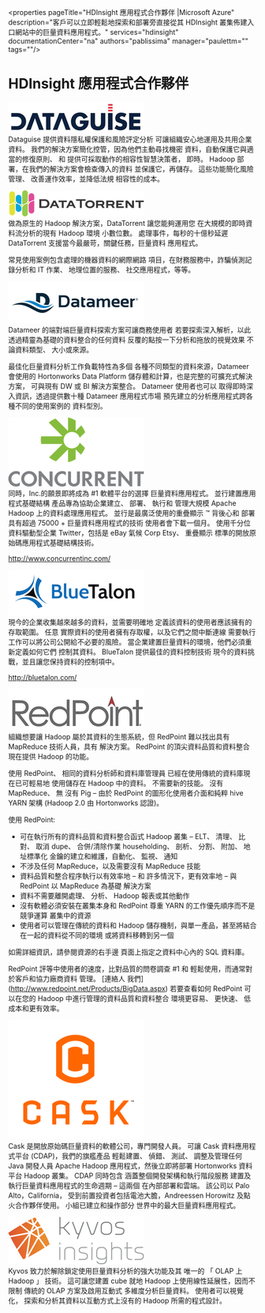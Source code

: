 <properties
    pageTitle="HDInsight 應用程式合作夥伴 |Microsoft Azure" 
    description="客戶可以立即輕鬆地探索和部署旁直接從其 HDInsight 叢集佈建入口網站中的巨量資料應用程式。"
    services="hdinsight" 
    documentationCenter="na" 
    authors="pablissima" 
    manager="paulettm="" 
    tags=""/>
<tags
    ms.service="hdinsight"
    ms.devlang="na"
    ms.topic="article"
    ms.tgt_pltfrm="na"
    ms.workload="na"
    ms.date="09/25/2015"
    ms.author="paulettm"/>

# HDInsight 應用程式合作夥伴

![](media/hdinsight-application-partners/dataguise1.png)  
Dataguise 提供資料隱私權保護和風險評定分析
可讓組織安心地運用及共用企業資料。
我們的解決方案簡化控管，因為他們主動尋找機密
資料，自動保護它與適當的修復原則、 和
提供可採取動作的相容性智慧決策者，
即時。 Hadoop 部署，在我們的解決方案會檢查傳入的資料
並保護它，再儲存。 這些功能簡化風險
管理、 改善運作效率，並降低法規
相容性的成本。

![](media/hdinsight-application-partners/datatorrent2.png)  
做為原生的 Hadoop 解決方案，DataTorrent 讓您能夠運用您
在大規模的即時資料流分析的現有 Hadoop 環境
小數位數。 處理事件，每秒的十億秒延遲
DataTorrent 支援當今最嚴苛，關鍵任務，巨量資料
應用程式。

常見使用案例包含處理的機器資料的網際網路
項目，在財務服務中，詐騙偵測記錄分析和 IT
作業、 地理位置的服務、 社交應用程式，等等。

![](media/hdinsight-application-partners/datameer3.png)  
Datameer 的端對端巨量資料探索方案可讓商務使用者
若要探索深入解析，以此透過精靈為基礎的資料整合的任何資料
反覆的點按一下分析和拖放的視覺效果
不論資料類型、 大小或來源。

最佳化巨量資料分析工作負載特性為多個
各種不同類型的資料來源，Datameer 會使用的 Hortonworks Data Platform
儲存體和計算，也是完整的可擴充式解決方案，
可與現有 DW 或 BI 解決方案整合。 Datameer 使用者也可以
取得即時深入資訊，透過提供數十種 Datameer 應用程式市場
預先建立的分析應用程式跨各種不同的使用案例的
資料型別。

![](media/hdinsight-application-partners/concurrent4.png)  
同時，Inc.的願景即將成為 \#1 軟體平台的選擇
巨量資料應用程式。 並行建置應用程式基礎結構
產品專為協助企業建立、 部署、 執行和
管理大規模 Apache Hadoop 上的資料處理應用程式。
並行是最廣泛使用的重疊顯示 ™ 背後心和
部署具有超過 75000 + 巨量資料應用程式的技術
使用者會下載一個月。 使用千分位資料驅動型企業
Twitter，包括是 eBay 氣候 Corp Etsy、 重疊顯示
標準的開放原始碼應用程式基礎結構技術。

http://www.concurrentinc.com/

![](media/hdinsight-application-partners/bluetalon5.png)  
現今的企業收集越來越多的資料，並需要明確地
定義該資料的使用者應該擁有的存取範圍。 任意
實際資料的使用者擁有存取權，以及它們之間中斷連線
需要執行工作可以將公司公開給不必要的風險。
當企業建置巨量資料的環境，他們必須重新定義如何它們
控制其資料。 BlueTalon 提供最佳的資料控制技術
現今的資料挑戰，並且讓您保持資料的控制項中。

http://bluetalon.com/

![](media/hdinsight-application-partners/redpoint6.png)  
組織想要讓 Hadoop 屬於其資料的生態系統，但
RedPoint 難以找出具有 MapReduce 技術人員，具有
解決方案。 RedPoint 的頂尖資料品質和資料整合
現在提供 Hadoop 的功能。

使用 RedPoint、 相同的資料分析師和資料庫管理員
已經在使用傳統的資料庫現在已可輕易地
使用儲存在 Hadoop 中的資料。 不需要新的技能。 沒有 MapReduce、 無
沒有 Pig – 由於 RedPoint 的圖形化使用者介面和純粹 hive
YARN 架構 (Hadoop 2.0 由 Hortonworks 認證)。

使用 RedPoint:
-  可在執行所有的資料品質和資料整合函式
Hadoop 叢集 – ELT、 清理、 比對、 取消 dupe、 合併/清除作業
householding、 剖析、 分割、 附加、 地址標準化
金鑰的建立和維護，自動化、 監視、 通知
-  不涉及任何 MapReduce，以及需要沒有 MapReduce 技能
-  資料品質和整合程序執行以有效率地 – 和
許多情況下，更有效率地 – 與 RedPoint 以 MapReduce 為基礎
解決方案
-  資料不需要離開處理、 分析、 Hadoop
報表或其他動作
-  沒有軟體必須安裝在叢集本身和 RedPoint
尊重 YARN 的工作優先順序而不是競爭運算
叢集中的資源
-  使用者可以管理在傳統的資料和 Hadoop 儲存機制，與單一產品，甚至將結合在一起的資料從不同的環境
或將資料移轉到另一個

如需詳細資訊，請參閱資源的右手邊
頁面上指定之資料中心內的 SQL 資料庫。

RedPoint 評等中使用者的速度，比對品質的問卷調查 \#1 和
輕鬆使用，而通常對於客戶和協力廠商資料
管理。 [連絡人
我們] (http://www.redpoint.net/Products/BigData.aspx) 若要查看如何 RedPoint
可以在您的 Hadoop 中進行管理的資料品質和資料整合
環境更容易、 更快速、 低成本和更有效率。

![](media/hdinsight-application-partners/cask7.png)  
Cask 是開放原始碼巨量資料的軟體公司，專門開發人員。
可讓 Cask 資料應用程式平台 (CDAP)，我們的旗艦產品
輕鬆建置、 偵錯、 測試、 調整及管理任何 Java 開發人員
Apache Hadoop 應用程式，然後立即將部署
Hortonworks 資料平台 Hadoop 叢集。 CDAP 同時包含
涵蓋整個開發架構和執行階段服務
建置及執行巨量資料應用程式的生命週期 – 這兩個
在內部部署和雲端。 該公司以 Palo Alto，California，
受到前置投資者包括電池大膽，Andreessen
Horowitz 及點火合作夥伴使用。 小組已建立和操作部分
世界中的最大巨量資料應用程式。

![](media/hdinsight-application-partners/kyvos8.png)  
Kyvos 致力於解除鎖定使用巨量資料分析的強大功能及其
唯一的 「 OLAP 上 Hadoop 」 技術。 這可讓您建置 cube
就地 Hadoop 上使用線性延展性，因而不限制
傳統的 OLAP 方案及啟用互動式
多維度分析巨量資料。 使用者可以視覺化，
探索和分析其資料以互動方式上沒有的 Hadoop
所需的程式設計。





